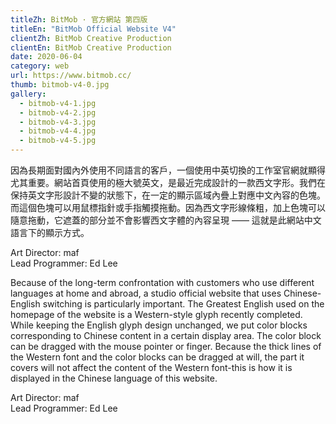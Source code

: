 ```yaml
---
titleZh: BitMob · 官方網站 第四版
titleEn: "BitMob Official Website V4"
clientZh: BitMob Creative Production
clientEn: BitMob Creative Production
date: 2020-06-04
category: web
url: https://www.bitmob.cc/
thumb: bitmob-v4-0.jpg
gallery:
  - bitmob-v4-1.jpg
  - bitmob-v4-2.jpg
  - bitmob-v4-3.jpg
  - bitmob-v4-4.jpg
  - bitmob-v4-5.jpg
---
```


因為長期面對國內外使用不同語言的客戶，一個使用中英切換的工作室官網就顯得尤其重要。網站首頁使用的極大號英文，是最近完成設計的一款西文字形。我們在保持英文字形設計不變的狀態下，在一定的顯示區域內疊上對應中文內容的色塊。而這個色塊可以用鼠標指針或手指觸摸拖動。因為西文字形線條粗，加上色塊可以隨意拖動，它遮蓋的部分並不會影響西文字體的內容呈現 —— 這就是此網站中文語言下的顯示方式。

Art Director: maf<br/>Lead Programmer: Ed Lee

<!-- lang -->

Because of the long-term confrontation with customers who use different languages at home and abroad, a studio official website that uses Chinese-English switching is particularly important. The Greatest English used on the homepage of the website is a Western-style glyph recently completed. While keeping the English glyph design unchanged, we put color blocks corresponding to Chinese content in a certain display area. The color block can be dragged with the mouse pointer or finger. Because the thick lines of the Western font and the color blocks can be dragged at will, the part it covers will not affect the content of the Western font-this is how it is displayed in the Chinese language of this website.

Art Director: maf<br/>Lead Programmer: Ed Lee
